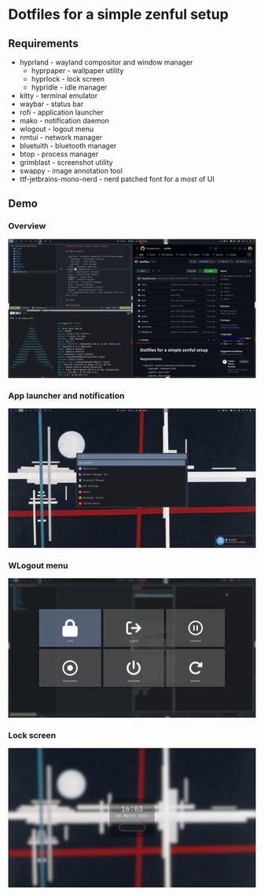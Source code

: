 # Dotfiles for a simple zenful setup

## Requirements

- hyprland - wayland compositor and window manager
  - hyprpaper - wallpaper utility
  - hyprlock - lock screen
  - hypridle - idle manager
- kitty - terminal emulator
- waybar - status bar
- rofi - application launcher
- mako - notification daemon
- wlogout - logout menu
- nmtui - network manager
- bluetuith - bluetooth manager
- btop - process manager
- grimblast - screenshot utility
- swappy - image annotation tool
- ttf-jetbrains-mono-nerd - nerd patched font for a most of UI

## Demo

### Overview
![](./.demo/overview.png)

### App launcher and notification
![](./.demo/rofi_mako.png)

### WLogout menu
![](./.demo/wlogout.png)

### Lock screen
![](./.demo/hyprlock.png)
